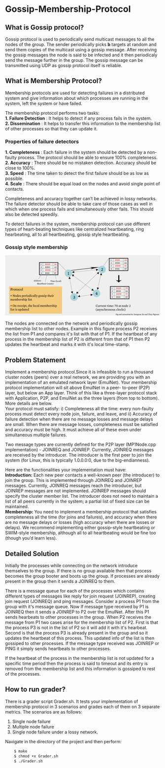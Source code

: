 # Gossip-Membership-Protocol

## What is Gossip protocol?

Gossip protocol is used to periodically send multicast messages to all the nodes of the group. The sender periodically picks **b** targets at random and send them copies of the multicast using a gossip message. After receiving the gossip messages the node is said to be infected and it then periodicaly send the message further in the group. The gossip message can be transmitted using UDP as gossip protocol itself is reliable.

## What is Membership Protocol?

Membership protocols are used for detecting failures in a distributed system and give information about which processes are running in the system, left the system or have failed.

The membership protocol performs two tasks:  
**1. Failure Detection** : It helps to detect if any process fails in the system.  
**2. Dissemination** : It helps to transfer this information to the membership list of other processes so that they can update it.

### Properties of failure detectors

**1. Completeness** : Each failure in the system should be detected by a non-faulty process. The protocol should be able to ensure 100% completeness.  
**2. Accuracy** : There should be no mistaken detection. Accuracy should be close to 100%.  
**3. Speed** : The time taken to detect the first failure should be as low as possible.  
**4. Scale** : There should be equal load on the nodes and avoid single point of contacts.  

Completeness and accuracy together can’t be achieved in lossy networks. The failure detector should be able to take care of those cases as well in which when one process fails and simultaneously other fails. This should also be detected speedily.

To detect failures in the system, membership protocol can use different types of heart-beating techniques like centralized heartbeating, ring hearbeating, all to all heartbeating, gossip style heartbeating.

### Gossip style membership

![gossip](https://github.com/mehak0108/Gossip-Membership-Protocol/blob/master/Pictures/gossip.png)

The nodes are connected on the network and periodically gossip membership list to other nodes. Example in this figure process P2 receives the list from P1 and compares it's list with that of P1. If the heartbeat of any process in the membership list of P2 is different from that of P1 then P2 updates the heartbeat and marks it with it's local time-stamp.

## Problem Statement

Implement a membership protocol.Since it is infeasible to run a thousand cluster nodes (peers) over a real network, we are providing you with an implementation of an emulated network layer (EmulNet). Your membership protocol implementation will sit above EmulNet in a peer- to-peer (P2P) layer, but below an App layer.
Think of this like a three-layer protocol stack with Application, P2P, and EmulNet as the three layers (from
top to bottom). More details are below.  
Your protocol must satisfy: i) Completeness all the time: every non-faulty process must detect every node
join, failure, and leave, and ii) Accuracy of failure detection when there are no message losses and message
delays are small. When there are message losses, completeness must be satisfied and accuracy must be
high. It must achieve all of these even under simultaneous multiple failures.  

Two message types are currently defined for the P2P layer (MP1Node.cpp implementation) - JOINREQ and JOINREP. Currently, JOINREQ messages are received by the introducer. The introducer is the first peer to join the system (for Linux, this is typically 1.0.0.0:0, due to the big-endianness).  

Here are the functionalities your implementation must have:  
**Introduction:** Each new peer contacts a well-known peer (the introducer) to join the group. This is implemented through JOINREQ and JOINREP messages. Currently, JOINREQ messages reach the introducer, but JOINREP messages are not implemented. JOINREP messages should specify the cluster member list. The introducer does not need to maintain a list of all peers currently in the system; a partial list of fixed size can be maintained.  
**Membership:** You need to implement a membership protocol that satisfies completeness all the time (for joins and failures), and accuracy when there are no message delays or losses (high accuracy when there are losses or delays). We recommend implementing either gossip-style heartbeating or SWIM-style membership, although all to all heartbeating would be fine too (though you’d learn less).  

## Detailed Solution

Initially the processes while connecting on the network introduce themselves to the group. If there is no group  available then that process becomes the group booter and boots up the group. If processes are already present in the group then it sends a JOINREQ to them.  

There is a message queue for each of the processes which contains different types of messages like reply for join request (JOINREP), creating join request (JOINREQ) and ping messages. Consider a process P1 from the group with it's message queue. Now If message type received by P1 is JOINREQ then it sends a JOINREP to P2 over the EmulNet. After this P1 sends hearbeats to other processes in the group. When P2 receives the message from P1 two cases arise for the membership list of P2. First is that the process P3 is not in the list of P2 so it will add it with it's hearbeat. Second is that the process P3 is already present in the group and so it updates the heartbeat of this process. This updated info of the list is then gossiped to other processes. If the message type received was JOINREP or PING it simply sends heartbeats to other processes.  

If the heartbeat of the process in the membership list is not updated for a specific time period then the process is said to timeout and its entry is removed from the membership list and this information is gossiped to rest of the processes.

## How to run grader?

There is a grader script Grader.sh. It tests your implementation of membership protocol in 3 scenarios and
grades each of them on 3 separate metrics. The scenarios are as follows:  
1. Single node failure  
2. Multiple node failure  
3. Single node failure under a lossy network.  

Navigate in the directory of the project and then perform:

```
	$ make
	$ chmod +x Grader.sh
	$ ./Grader.sh
```
